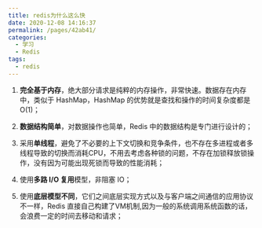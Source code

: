 ```yaml
---
title: redis为什么这么快
date: 2020-12-08 14:16:37
permalink: /pages/42ab41/
categories:
  - 学习
  - Redis
tags:
  - redis
---
```

1. **完全基于内存**，绝大部分请求是纯粹的内存操作，非常快速。数据存在内存中，类似于 HashMap，HashMap 的优势就是查找和操作的时间复杂度都是O(1)；

2. **数据结构简单**，对数据操作也简单，Redis 中的数据结构是专门进行设计的；

3. 采用**单线程**，避免了不必要的上下文切换和竞争条件，也不存在多进程或者多线程导致的切换而消耗CPU，不用去考虑各种锁的问题，不存在加锁释放锁操作，没有因为可能出现死锁而导致的性能消耗；

4. 使用**多路 I/O 复用**模型，非阻塞 IO；

5. 使用**底层模型不同**，它们之间底层实现方式以及与客户端之间通信的应用协议不一样，Redis 直接自己构建了VM机制,因为一般的系统调用系统函数的话，会浪费一定的时间去移动和请求；
